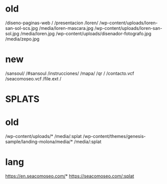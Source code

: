 # old
/diseno-paginas-web /
/presentacion /loren/
/wp-content/uploads/loren-san-sol-scs.jpg /media/loren-mascara.jpg
/wp-content/uploads/loren-san-sol.jpg /media/loren.jpg
/wp-content/uploads/disenador-fotografo.jpg /media/zepo.jpg

# new
/sansoul/ /#sansoul
/instrucciones/ /mapa/
/qr /
/contacto.vcf /seacomoseo.vcf
/file.ext /

# SPLATS

# old
/wp-content/uploads/* /media/:splat
/wp-content/themes/genesis-sample/landing-molona/media/* /media/:splat

# lang
https://en.seacomoseo.com/* https://seacomoseo.com/:splat

